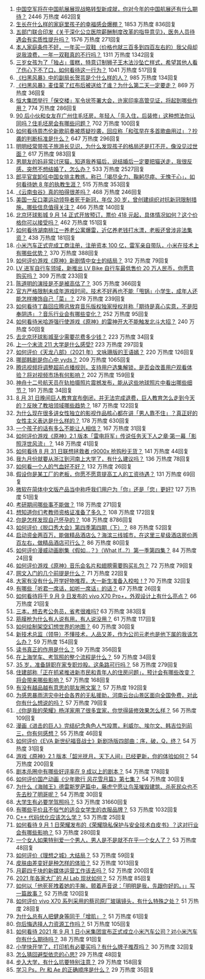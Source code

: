 1. [中国空军将在中国航展展现战略转型新成就，你对今年的中国航展还有什么期待？](https://www.zhihu.com/question/483849511) 2446 万热度 462回复
1. [生长在什么样的家庭里孩子的幸福感会爆棚？](https://www.zhihu.com/question/482390143) 1853 万热度 836回复
1. [五部门联合印发《关于深化公立医院薪酬制度改革的指导意见》，医务人员待遇会有实质性提升吗？](https://www.zhihu.com/question/483476353) 1576 万热度 271回复
1. [本人家庭条件不好，一年买一双鞋（价格也就三百多到四百左右的）我父母却说我浪费，一年一双鞋真的不行吗？](https://www.zhihu.com/question/483025675) 1311 万热度 1342回复
1. [三岁女孩为了「独占」蛋糕，特意订制狮子王木法沙坠亡样式，希望其他人看了伤心下不了口，如何看待这一行为？](https://www.zhihu.com/question/483206112) 1041 万热度 517回复
1. [《扫黑风暴》中的副局长贺芸是个什么样的人？](https://www.zhihu.com/question/483620936) 985 万热度 134回复
1. [《扫黑风暴》麦佳蒙了红布后被送给了谁？为什么第二天一定要走？](https://www.zhihu.com/question/483156300) 869 万热度 36回复
1. [恒大集团举行「保交楼」军令状签署大会，许家印率高管见证，将起到哪些作用？](https://www.zhihu.com/question/484010228) 774 万热度 286回复
1. [90 后小伙和女友在广州住毛坯房，年轻人「先入住，后装修」这种想法你认同吗？住毛坯房会有哪些问题？](https://www.zhihu.com/question/481926037) 702 万热度 100回复
1. [如何看待周杰伦新歌前奏被质疑抄袭，回应称「和弦早在多首歌曲用过」？抄袭的判断标准是什么？](https://www.zhihu.com/question/483922886) 647 万热度 296回复
1. [明明经常带孩子旅游长见识，为什么发现孩子的格局还是打不开，像没见过世面？](https://www.zhihu.com/question/483556212) 617 万热度 983回复
1. [男朋友的妈非常讨厌猫，知道我养猫后，说结婚后一定要把猫送走，我很反感，突然不想结婚了，怎么办？](https://www.zhihu.com/question/458232041) 533 万热度 2527回复
1. [郎平官宣卸任中国女排主教练，称已「竭尽全力、鞠躬尽瘁、无愧于心」，如何看待她 8 年的执教生涯？](https://www.zhihu.com/question/483955202) 515 万热度 353回复
1. [《云南虫谷》真的拍得很差吗？](https://www.zhihu.com/question/483670160) 468 万热度 246回复
1. [美国一反口罩运动领导者死于新冠，年仅 30 岁，曾创建组织对抗新冠限制措施，哪些信息值得关注？](https://www.zhihu.com/question/483701402) 466 万热度 140回复
1. [北京环球影城 9 月 14 正式开放预订，票价 418 元起，具体情况如何？这个价格你可以接受吗？](https://www.zhihu.com/question/484034122) 462 万热度 151回复
1. [如何看待湖南桃江一养老公寓爆雷，近亿养老钱打水漂，老板还曾涉非法集资？](https://www.zhihu.com/question/483469435) 438 万热度 181回复
1. [小米汽车正式完成工商注册，注册资本 100 亿，雷军亲自带队，小米在技术上有哪些优势？](https://www.zhihu.com/question/483917736) 370 万热度 388回复
1. [如何评价游戏《原神》新剧情中女士的结局？](https://www.zhihu.com/question/483985212) 312 万热度 79回复
1. [LV 进军自行车领域，新推出 LV Bike 自行车最低售价 20 万人民币，你愿意购买吗？](https://www.zhihu.com/question/483560509) 309 万热度 233回复
1. [陈道明的演技是不是被高估了？](https://www.zhihu.com/question/50036179) 305 万热度 366回复
1. [官方严格限制未成年游戏时间，技术不好再也不能「甩锅」小学生，成年人还能怎样掩饰自己「菜」？](https://www.zhihu.com/question/483569146) 278 万热度 239回复
1. [如何看待丁磊回应腾讯放弃音乐版权独家授权并称「期待是真心实意，不是阳奉阴违」？音乐行业会有哪些变化？](https://www.zhihu.com/question/483928918) 252 万热度 95回复
1. [如何看待米哈游强行使游戏《原神》的雷神开大不能触发北斗大招？](https://www.zhihu.com/question/484017969) 240 万热度 50回复
1. [去北京环球影城至少需要花费多少钱？](https://www.zhihu.com/question/482297467) 223 万热度 34回复
1. [上一个末流 211 大学是什么感受?](https://www.zhihu.com/question/347061445) 223 万热度 297回复
1. [如何评价《天龙八部》（2021 年）文咏珊版的王语嫣？](https://www.zhihu.com/question/479769671) 220 万热度 126回复
1. [哪部韩剧是你心中 yyds？](https://www.zhihu.com/question/478076125) 209 万热度 1065回复
1. [腾讯视频将调整超前点播规则，支持用户选集解锁，是否会改善用户观看体验？将对视频市场有何影响？](https://www.zhihu.com/question/484011754) 202 万热度 159回复
1. [神舟十二号航天员在轨拍摄照片震撼发布，能从这些地球照片中看出哪些细节？](https://www.zhihu.com/question/483759809) 191 万热度 34回复
1. [8 月 31 日晚间巨人教育宣布倒闭，并无法完成退费，巨人教育怎么走到今天的？反映了教培领域哪些趋势？](https://www.zhihu.com/question/483864512) 187 万热度 122回复
1. [为什么现在很多讲女性独立的影视作品核心都在讲「男人靠不住」？真正好的女性主义表达是什么样的？](https://www.zhihu.com/question/475930639) 178 万热度 630回复
1. [一个孩子的话有多么不能让人相信？](https://www.zhihu.com/question/27804114) 167 万热度 31回复
1. [如何评价游戏《原神》2.1 版本「雷电将军」传说任务天下人之章·第一幕「影照浮世风流」？](https://www.zhihu.com/question/483917493) 148 万热度 41回复
1. [如何看待 8 月 31 日联想拯救者 r9000x 抢购秒无货？](https://www.zhihu.com/question/483636753) 141 万热度 44回复
1. [我九月份就要从浙江到河南上大学了，有什么建议吗？](https://www.zhihu.com/question/478397898) 136 万热度 78回复
1. [如何看一个人的气血好不好？](https://www.zhihu.com/question/480122063) 132 万热度 26回复
1. [假设你是某工厂的老板，你愿不愿意提高工人的工资待遇？](https://www.zhihu.com/question/476801263) 131 万热度 69回复
1. [微软在简体中文版产品当中称呼我们用户为「你」还是「您」更好?](https://www.zhihu.com/question/481701755) 127 万热度 51回复
1. [考研期间哪些事不能做？](https://www.zhihu.com/question/271809687) 118 万热度 271回复
1. [想知道你们考教师资格证准备了多久？](https://www.zhihu.com/question/449649725) 108 万热度 172回复
1. [你是怎样发现自己怀孕的？](https://www.zhihu.com/question/46896932) 108 万热度 8786回复
1. [如何评价《脱口秀大会》第四季第四期（下）？](https://www.zhihu.com/question/483889889) 88 万热度 52回复
1. [启动资金两百万，能做精品酒店么？海滨三线城市，在这里三星级酒店房价两百左右，做精品酒店可行么？](https://www.zhihu.com/question/35579693) 86 万热度 80回复
1. [如何评价漫威动画剧集《假如…？》（What If...?）第一季第四集？](https://www.zhihu.com/question/484024255) 84 万热度 24回复
1. [如何评价游戏《原神》音乐会名片和翅膀需要购买礼包？](https://www.zhihu.com/question/483506608) 72 万热度 79回复
1. [网文入门的几个前提是什么？](https://www.zhihu.com/question/483485963) 71 万热度 22回复
1. [大家有没有什么开学好物推荐，大一新生准备入校啦！?](https://www.zhihu.com/question/482021409) 70 万热度 32回复
1. [有哪些「听君一席话，如听一席话」的话？](https://www.zhihu.com/question/476429482) 67 万热度 26回复
1. [如何看待将于 9 月 9 日发布的 vivo X70 Pro+，外观设计上有什么亮点？](https://www.zhihu.com/question/483445000) 66 万热度 21回复
1. [三本，想去考公务员，省考很难吗?](https://www.zhihu.com/question/332487091) 63 万热度 383回复
1. [筋膜枪为什么有人说有用，有人说没用？](https://www.zhihu.com/question/394506453) 61 万热度 117回复
1. [如何绘制架空幻想世界的地图？](https://www.zhihu.com/question/35364898) 60 万热度 30回复
1. [新技术总监（领导）不懂技术，人品又差，作为公司元老也是他下属的我该怎么办？](https://www.zhihu.com/question/476358935) 59 万热度 154回复
1. [读书真正的作用是什么？](https://www.zhihu.com/question/476025964) 59 万热度 356回复
1. [在上海学车、考驾照的整个流程是什么？](https://www.zhihu.com/question/21459290) 59 万热度 34回复
1. [35 岁，准备辞职在家专职炒股。这条路可行吗？](https://www.zhihu.com/question/471712969) 58 万热度 279回复
1. [住建部称「正在抓紧推进新市民和青年人的住房问题」，预计会有哪些改变？将会带来哪些影响？](https://www.zhihu.com/question/483778083) 57 万热度 168回复
1. [有没有越品越有意思的朋友圈文案？](https://www.zhihu.com/question/462758762) 57 万热度 192回复
1. [为感恩暴雨洪灾中社会各界的无私援助，河南云台山景区面向全国免费，对此你有什么想说的吗？](https://www.zhihu.com/question/482862607) 57 万热度 79回复
1. [《你是我的荣耀》杨洋家用了很多宜家，你觉得装修效果怎么样？](https://www.zhihu.com/question/480459440) 56 万热度 109回复
1. [漫画《进击的巨人》完结纪念角色人气投票，利威尔、埃尔文、韩吉位列前三，你有何感想？](https://www.zhihu.com/question/483747868) 55 万热度 46回复
1. [如何评价《EVA 新世纪福音战士》新剧场版四部曲：序，破，Q，终？](https://www.zhihu.com/question/481829669) 54 万热度 31回复
1. [游戏《原神》2.1 版本「韶光抚月，天下人间」已经更新，你的体验如何？](https://www.zhihu.com/question/483952105) 54 万热度 200回复
1. [剧本杀圈中有哪些好评率在 9 成以上的剧本？](https://www.zhihu.com/question/376559705) 54 万热度 178回复
1. [如何评价国产动画《少年歌行 风花雪月篇》第七集？](https://www.zhihu.com/question/483463487) 54 万热度 30回复
1. [为什么《海贼王》德雷斯罗萨篇中，藤虎宁愿让鸟笼摧毁建筑、杀死民众也不先去秒了明哥呢？](https://www.zhihu.com/question/483649525) 54 万热度 30回复
1. [大学生有必要学驾照吗？](https://www.zhihu.com/question/323177845) 53 万热度 31660回复
1. [有哪些平价且不俗气的适合女学生的衣服品牌？](https://www.zhihu.com/question/29508991) 53 万热度 1032回复
1. [C++ 代码优化应该怎么学？](https://www.zhihu.com/question/265131281) 53 万热度 25回复
1. [如何看待 9 月 1 日荣耀发布的《荣耀隐私保护与安全技术白皮书》？这对行业会有哪些影响？](https://www.zhihu.com/question/483933083) 53 万热度 280回复
1. [一个女人如果特别爱一个男人，男人是不是就不在乎一个女人了？](https://www.zhihu.com/question/459339074) 53 万热度 48回复
1. [如何评价《理想之城》大结局？](https://www.zhihu.com/question/483759238) 53 万热度 59回复
1. [皮肤由差变好是种怎样的体验？](https://www.zhihu.com/question/37375085) 52 万热度 1013回复
1. [月薪四千块的新媒体运营工作该去吗？](https://www.zhihu.com/question/361529977) 52 万热度 200回复
1. [2021 年各家大厂的 AI Lab 现状如何？](https://www.zhihu.com/question/476541860) 52 万热度 85回复
1. [如何以「他死死拽着她的手腕，颤着声音说：「明明是我，先跟你好的。」」写一篇故事？](https://www.zhihu.com/question/475565646) 52 万热度 120回复
1. [如何评价 vivo X70 系列采用的蔡司原厂玻璃镜头，有什么特殊之处？](https://www.zhihu.com/question/483778035) 51 万热度 28回复
1. [为什么总有人把健身等同于「增肌」？](https://www.zhihu.com/question/480562995) 51 万热度 61回复
1. [你后悔选择人力资源工作吗？](https://www.zhihu.com/question/375010303) 51 万热度 105回复
1. [如何看待 2021 年 9 月 1 日小米集团宣布正式成立小米汽车公司？对小米汽车你有什么期待吗？](https://www.zhihu.com/question/483924964) 38 万热度 91回复
1. [小学快开学了，打印机有必要买吗？有什么牌子推荐吗？](https://www.zhihu.com/question/482450084) 30 万热度 32回复
1. [怎么猜回避型依恋的心思?](https://www.zhihu.com/question/435757173) 29 万热度 48回复
1. [步入大学，有什么坑要特别注意？](https://www.zhihu.com/question/482894510) 29 万热度 158回复
1. [学习 Ps，Pr 和 Ae 的正确顺序是什么？](https://www.zhihu.com/question/372750907) 29 万热度 35回复